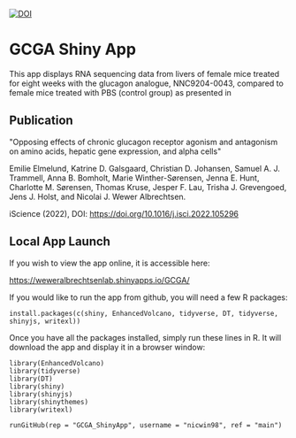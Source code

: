 [![DOI](https://zenodo.org/badge/527985404.svg)](https://zenodo.org/badge/latestdoi/527985404)

# GCGA Shiny App

This app displays RNA sequencing data from livers of female mice treated for eight weeks with the glucagon analogue, NNC9204-0043, compared to female mice treated with PBS (control group) as presented in

## Publication
"Opposing effects of chronic glucagon receptor agonism and antagonism on amino acids, hepatic gene expression, and alpha cells"

Emilie Elmelund, Katrine D. Galsgaard, Christian D. Johansen, Samuel A. J. Trammell, Anna B. Bomholt, Marie Winther-Sørensen, Jenna E. Hunt, Charlotte M. Sørensen, Thomas Kruse, Jesper F. Lau, Trisha J. Grevengoed, Jens J. Holst, and Nicolai J. Wewer Albrechtsen.

iScience (2022), DOI: https://doi.org/10.1016/j.isci.2022.105296

## Local App Launch
If you wish to view the app online, it is accessible here:
  
https://weweralbrechtsenlab.shinyapps.io/GCGA/ 

If you would like to run the app from github, you will need a few R packages:

```{r}
install.packages(c(shiny, EnhancedVolcano, tidyverse, DT, tidyverse, shinyjs, writexl))
```

Once you have all the packages installed, simply run these lines in R. It will download the app and display it in a browser window:

```{r}
library(EnhancedVolcano)
library(tidyverse)
library(DT)
library(shiny)
library(shinyjs)
library(shinythemes) 
library(writexl)

runGitHub(rep = "GCGA_ShinyApp", username = "nicwin98", ref = "main")
```
